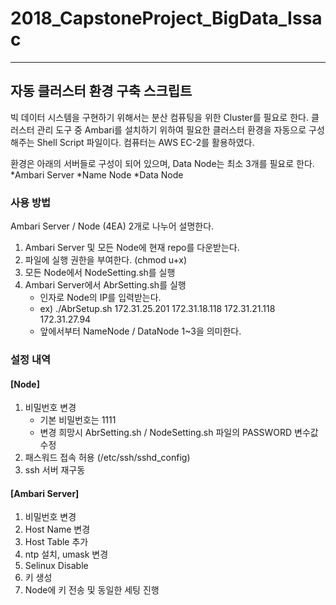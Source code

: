 # 2018_CapstoneProject_BigData_Issac

* * *

## 자동 클러스터 환경 구축 스크립트

빅 데이터 시스템을 구현하기 위해서는 분산 컴퓨팅을 위한 Cluster를 필요로 한다.
클러스터 관리 도구 중 Ambari를 설치하기 위하여 필요한 클러스터 환경을 자동으로 구성해주는 Shell Script 파일이다.
컴퓨터는 AWS EC-2를 활용하였다.

환경은 아래의 서버들로 구성이 되어 있으며, Data Node는 최소 3개를 필요로 한다.
*Ambari Server
*Name Node
*Data Node



### 사용 방법
Ambari Server / Node (4EA) 2개로 나누어 설명한다.

1. Ambari Server 및 모든 Node에 현재 repo를 다운받는다.
2. 파일에 실행 권한을 부여한다. (chmod u+x)
3. 모든 Node에서 NodeSetting.sh를 실행
4. Ambari Server에서 AbrSetting.sh를 실행
	- 인자로 Node의 IP를 입력받는다.
	- ex) ./AbrSetup.sh 172.31.25.201 172.31.18.118 172.31.21.118 172.31.27.94
	- 앞에서부터 NameNode / DataNode 1~3을 의미한다.
  



### 설정 내역
#### [Node]
1. 비밀번호 변경
	- 기본 비밀번호는 1111
	- 변경 희망시 AbrSetting.sh / NodeSetting.sh 파일의 PASSWORD 변수값 수정
2. 패스워드 접속 허용 (/etc/ssh/sshd_config)
3. ssh 서버 재구동

#### [Ambari Server]
1. 비밀번호 변경
2. Host Name 변경
3. Host Table 추가
4. ntp 설치, umask 변경
5. Selinux Disable
6. 키 생성
7. Node에 키 전송 및 동일한 세팅 진행

